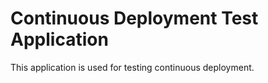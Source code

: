 # Continuous Deployment Test Application #

This application is used for testing continuous deployment.
